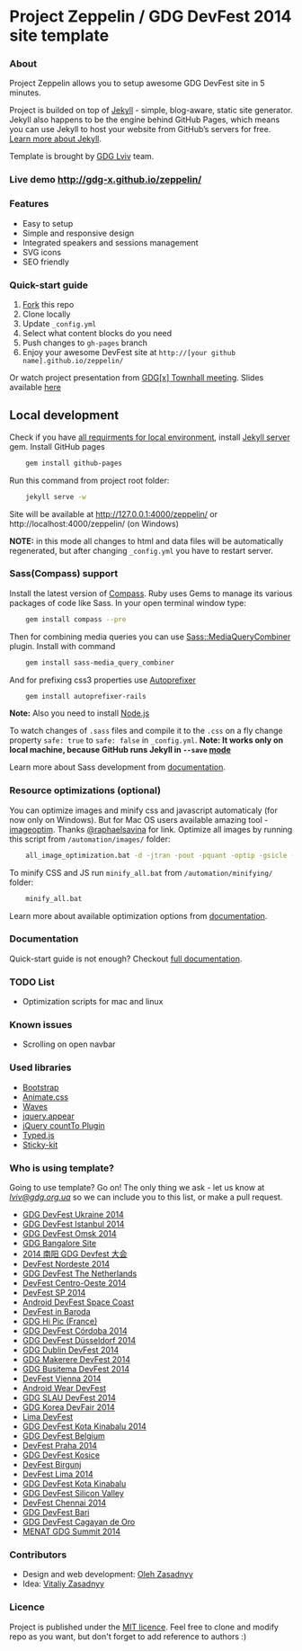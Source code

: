 # Project Zeppelin / GDG DevFest 2014 site template

### About 
Project Zeppelin allows you to setup awesome GDG DevFest site in 5 minutes. 

Project is builded on top of [Jekyll](http://jekyllrb.com/) - simple, blog-aware, static site generator. Jekyll also happens to be the engine behind GitHub Pages, which means you can use Jekyll to host your website from GitHub’s servers for free. [Learn more about Jekyll](http://jekyllrb.com/).

Template is brought by [GDG Lviv](http://lviv.gdg.org.ua/) team.

### Live demo http://gdg-x.github.io/zeppelin/

### Features
* Easy to setup
* Simple and responsive design
* Integrated speakers and sessions management
* SVG icons
* SEO friendly


### Quick-start guide
1. [Fork](https://github.com/gdg-x/zeppelin/fork) this repo
2. Clone locally
3. Update ```_config.yml``` 
4. Select what content blocks do you need
5. Push changes to ```gh-pages``` branch
6. Enjoy your awesome DevFest site at ```http://[your github name].github.io/zeppelin/```

Or watch project presentation from [GDG[x] Townhall meeting](http://www.youtube.com/watch?v=xYmhheoLjcI). Slides available [here](https://docs.google.com/presentation/d/19aM7yNl_orDaCNND5LpCY3fShb6PyMltnzYfKvV8R_8/edit?usp=sharing)


## Local development

Check if you have [all requirments for local environment](http://jekyllrb.com/docs/installation/), install [Jekyll server](http://jekyllrb.com/docs/quickstart/) gem.
Install GitHub pages
```bash
	gem install github-pages
``` 

Run this command from project root folder:
```bash
    jekyll serve -w
```
Site will be available at http://127.0.0.1:4000/zeppelin/ or http://localhost:4000/zeppelin/ (on Windows)

**NOTE:** in this mode all changes to html and data files will be automatically regenerated, but after changing ```_config.yml``` you have to restart server.

### Sass(Compass) support
Install the latest version of [Compass](http://compass-style.org/). Ruby uses Gems to manage its various packages of code like Sass. In your open terminal window type:
```bash
	gem install compass --pre
```

Then for combining media queries you can use [Sass::MediaQueryCombiner](https://github.com/aaronjensen/sass-media_query_combiner) plugin. Install with command
```bash
	gem install sass-media_query_combiner
```

And for prefixing css3 properties use [Autoprefixer](https://github.com/ai/autoprefixer)
```bash
	gem install autoprefixer-rails
```

**Note:** Also you need to install [Node.js](http://nodejs.org/download/)

To watch changes of `.sass` files and compile it to the `.css` on a fly change property `safe: true` to `safe: false` in `_config.yml`.
**Note: It works only on local machine, because GitHub runs Jekyll in `--save` [mode](https://help.github.com/articles/using-jekyll-with-pages/#configuration-overrides)**

Learn more about Sass development from [documentation](https://github.com/gdg-x/zeppelin/wiki/Sass-development).


### Resource optimizations (optional)

You can optimize images and minify css and javascript automaticaly (for now only on Windows).
But for Mac OS users available amazing tool - [imageoptim](https://imageoptim.com/). Thanks [@raphaelsavina](https://github.com/raphaelsavina) for link.
Optimize all images by running this script from `/automation/images/` folder:
```bash
    all_image_optimization.bat -d -jtran -pout -pquant -optip -gsicle -svgo
```

To minify CSS and JS run `minify_all.bat` from `/automation/minifying/` folder:
```bash
    minify_all.bat
```

Learn more about available optimization options from [documentation](https://github.com/gdg-x/zeppelin/wiki/Resources-optimizations).

### Documentation
Quick-start guide is not enough? Checkout [full documentation](https://github.com/gdg-x/zeppelin/wiki).


### TODO List
* Optimization scripts for mac and linux

### Known issues
* Scrolling on open navbar

### Used libraries
* [Bootstrap](https://github.com/twbs/bootstrap)
* [Animate.css](https://github.com/daneden/animate.css)
* [Waves](https://github.com/publicis-indonesia/Waves)
* [jquery.appear](https://github.com/bas2k/jquery.appear)
* [jQuery countTo Plugin](https://github.com/mhuggins/jquery-countTo)
* [Typed.js](https://github.com/mattboldt/typed.js)
* [Sticky-kit](https://github.com/leafo/sticky-kit)

### Who is using template?
Going to use template? Go on! The only thing we ask - let us know at [*lviv@gdg.org.ua*](mailto:lviv@gdg.org.ua) so we can include you to this list, or make a pull request.

* [GDG DevFest Ukraine 2014](http://devfest.gdg.org.ua/)
* [GDG DevFest Istanbul 2014](http://devfesttr.com/)
* [GDG DevFest Omsk 2014](http://gdg-devfest-omsk.org/)
* [GDG Bangalore Site](http://gdgbangalore.github.io/)
* [2014 南阳 GDG Devfest 大会](http://devfest.gdgny.org)
* [DevFest Nordeste 2014](http://2014.devfestne.com.br/)
* [GDG DevFest The Netherlands](http://www.devfest.nl/)
* [DevFest Centro-Oeste 2014](http://www.devfestcentrooeste.com.br/)
* [DevFest SP 2014](http://sp.devfest.com.br/)
* [Android DevFest Space Coast](http://gdg-space-coast.github.io/zeppelin/)
* [DevFest in Baroda](devfest.gdgbaroda.com)
* [GDG Hi Pic (France)](http://maximemularz.github.io/zeppelin/)
* [GDG DevFest Córdoba 2014](http://gdgcordoba.github.io/zeppelin/)
* [GDG DevFest Düsseldorf 2014](http://www.gdg-dus.de/DevFest2014/)
* [GDG Dublin DevFest 2014](http://gdg-dublin.appspot.com/)
* [GDG Makerere DevFest 2014](http://gdgmakerere.github.io/)
* [GDG Busitema DevFest 2014](http://gdgbusitema.github.io/)
* [DevFest Vienna 2014](http://www.devfest.at/)
* [Android Wear DevFest](http://devfest.gdgnorthjersey.com/wear2014/)
* [GDG SLAU DevFest 2014](http://gdgslau.github.io/)
* [GDG Korea DevFair 2014](http://devfair2014.gdg.kr/)
* [Lima DevFest](http://limadevfest.com/)
* [GDG DevFest Kota Kinabalu 2014](http://devfest.gdgkk.info/)
* [GDG DevFest Belgium](http://gdg-brussels.org/DevFest2014/)
* [DevFest Praha 2014](http://devfest.cz/)
* [GDG DevFest Kosice](http://devfest.sk/)
* [DevFest Birgunj](gdgbirgunj.github.io/DevFest2014/)
* [DevFest Lima 2014](http://limadevfest.com/)
* [GDG DevFest Kota Kinabalu](http://devfest.gdgkk.info/)
* [GDG DevFest Silicon Valley](http://devfest2014.gdgsv.com/)
* [DevFest Chennai 2014](http://devfest.gdgchennai.com/)
* [GDG DevFest Bari](http://gdgbari.github.io/zeppelin/)
* [GDG DevFest Cagayan de Oro](http://devfest.gdgcdo.org/)
* [MENAT GDG Summit 2014](http://summit.gdg-menat.com/)

### Contributors
* Design and web development: [Oleh Zasadnyy](https://github.com/ozasadnyy)
* Idea: [Vitaliy Zasadnyy](https://github.com/zasadnyy)

### Licence
Project is published under the [MIT licence](https://github.com/gdg-x/zeppelin/blob/master/LICENSE.txt). Feel free to clone and modify repo as you want, but don't forget to add reference to authors :)


